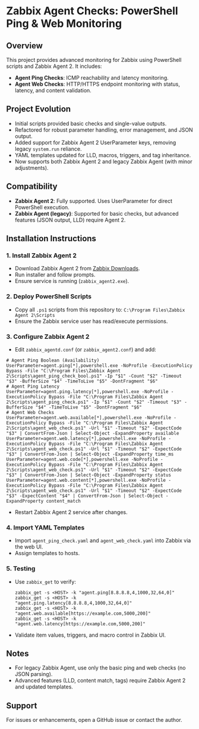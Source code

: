 # Zabbix Agent Checks: PowerShell Ping & Web Monitoring

## Overview
This project provides advanced monitoring for Zabbix using PowerShell scripts and Zabbix Agent 2. It includes:
- **Agent Ping Checks**: ICMP reachability and latency monitoring.
- **Agent Web Checks**: HTTP/HTTPS endpoint monitoring with status, latency, and content validation.

## Project Evolution
- Initial scripts provided basic checks and single-value outputs.
- Refactored for robust parameter handling, error management, and JSON output.
- Added support for Zabbix Agent 2 UserParameter keys, removing legacy `system.run` reliance.
- YAML templates updated for LLD, macros, triggers, and tag inheritance.
- Now supports both Zabbix Agent 2 and legacy Zabbix Agent (with minor adjustments).

## Compatibility
- **Zabbix Agent 2**: Fully supported. Uses UserParameter for direct PowerShell execution.
- **Zabbix Agent (legacy)**: Supported for basic checks, but advanced features (JSON output, LLD) require Agent 2.

## Installation Instructions

### 1. Install Zabbix Agent 2
- Download Zabbix Agent 2 from [Zabbix Downloads](https://www.zabbix.com/download_agents).
- Run installer and follow prompts.
- Ensure service is running (`zabbix_agent2.exe`).

### 2. Deploy PowerShell Scripts
- Copy all `.ps1` scripts from this repository to:
  `C:\Program Files\Zabbix Agent 2\Scripts`
- Ensure the Zabbix service user has read/execute permissions.

### 3. Configure Zabbix Agent 2
- Edit `zabbix_agentd.conf` (or `zabbix_agent2.conf`) and add:

```
# Agent Ping Boolean (Availability)
UserParameter=agent.ping[*],powershell.exe -NoProfile -ExecutionPolicy Bypass -File "C:\Program Files\Zabbix Agent 2\Scripts\agent_ping_check_bool.ps1" -Ip "$1" -Count "$2" -Timeout "$3" -BufferSize "$4" -TimeToLive "$5" -DontFragment "$6"
# Agent Ping Latency
UserParameter=agent.ping.latency[*],powershell.exe -NoProfile -ExecutionPolicy Bypass -File "C:\Program Files\Zabbix Agent 2\Scripts\agent_ping_check.ps1" -Ip "$1" -Count "$2" -Timeout "$3" -BufferSize "$4" -TimeToLive "$5" -DontFragment "$6"
# Agent Web Checks
UserParameter=agent.web.available[*],powershell.exe -NoProfile -ExecutionPolicy Bypass -File "C:\Program Files\Zabbix Agent 2\Scripts\agent_web_check.ps1" -Url "$1" -Timeout "$2" -ExpectCode "$3" | ConvertFrom-Json | Select-Object -ExpandProperty available
UserParameter=agent.web.latency[*],powershell.exe -NoProfile -ExecutionPolicy Bypass -File "C:\Program Files\Zabbix Agent 2\Scripts\agent_web_check.ps1" -Url "$1" -Timeout "$2" -ExpectCode "$3" | ConvertFrom-Json | Select-Object -ExpandProperty time_ms
UserParameter=agent.web.code[*],powershell.exe -NoProfile -ExecutionPolicy Bypass -File "C:\Program Files\Zabbix Agent 2\Scripts\agent_web_check.ps1" -Url "$1" -Timeout "$2" -ExpectCode "$3" | ConvertFrom-Json | Select-Object -ExpandProperty status
UserParameter=agent.web.content[*],powershell.exe -NoProfile -ExecutionPolicy Bypass -File "C:\Program Files\Zabbix Agent 2\Scripts\agent_web_check.ps1" -Url "$1" -Timeout "$2" -ExpectCode "$3" -ExpectContent "$4" | ConvertFrom-Json | Select-Object -ExpandProperty content_match
```

- Restart Zabbix Agent 2 service after changes.

### 4. Import YAML Templates
- Import `agent_ping_check.yaml` and `agent_web_check.yaml` into Zabbix via the web UI.
- Assign templates to hosts.

### 5. Testing
- Use `zabbix_get` to verify:
  ```
  zabbix_get -s <HOST> -k "agent.ping[8.8.8.8,4,1000,32,64,0]"
  zabbix_get -s <HOST> -k "agent.ping.latency[8.8.8.8,4,1000,32,64,0]"
  zabbix_get -s <HOST> -k "agent.web.available[https://example.com,5000,200]"
  zabbix_get -s <HOST> -k "agent.web.latency[https://example.com,5000,200]"
  ```
- Validate item values, triggers, and macro control in Zabbix UI.

## Notes
- For legacy Zabbix Agent, use only the basic ping and web checks (no JSON parsing).
- Advanced features (LLD, content match, tags) require Zabbix Agent 2 and updated templates.

## Support
For issues or enhancements, open a GitHub issue or contact the author.

